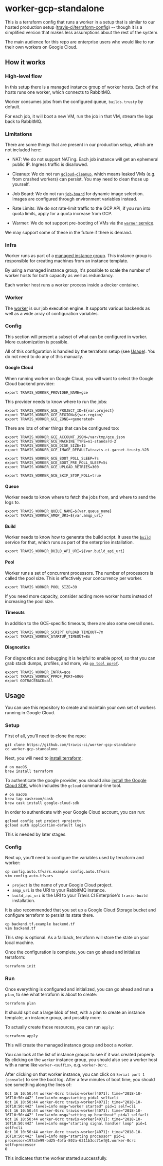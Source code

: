 # worker-gcp-standalone

This is a terraform config that runs a worker in a setup that is similar to our hosted production setup ([travis-ci/terraform-config](https://github.com/travis-ci/gcloud-cleanup)) -- though it is a simplified version that makes less assumptions about the rest of the system.

The main audience for this repo are enterprise users who would like to run their own workers on Google Cloud.

## How it works

### High-level flow

In this setup there is a managed instance group of worker hosts. Each of the hosts runs one worker, which connects to RabbitMQ.

Worker consumes jobs from the configured queue, `builds.trusty` by default.

For each job, it will boot a new VM, run the job in that VM, stream the logs back to RabbitMQ.

### Limitations

There are some things that are present in our production setup, which are not included here:

* NAT: We do not support NATing. Each job instance will get an ephemeral public IP. Ingress traffic is disallowed.

* Cleanup: We do not run [`gcloud-cleanup`](https://github.com/travis-ci/gcloud-cleanup), which means leaked VMs (e.g. from crashed workers) can persist. You may need to clean those up yourself.

* Job Board: We do not run [`job-board`](https://github.com/travis-ci/job-board) for dynamic image selection. Images are configured through environment variables instead.

* Rate Limits: We do not rate-limit traffic to the GCP API, if you run into quota limits, apply for a quota increase from GCP.

* Warmer: We do not support pre-booting of VMs via the [`warmer` service](https://github.com/travis-ci/warmer).

We may support some of these in the future if there is demand.

### Infra

Worker runs as part of a [managed instance group](https://cloud.google.com/compute/docs/instance-groups/#managed_instance_groups). This instance group is responsible for creating machines from an instance template.

By using a managed instance group, it's possible to scale the number of worker hosts for both capacity as well as redundancy.

Each worker host runs a worker process inside a docker container.

### Worker

The [worker](https://github.com/travis-ci/worker) is our job execution engine. It supports various backends as well as a wide array of configuration variables.

### Config

This section will present a subset of what can be configured in worker. More customization is possible.

All of this configuration is handled by the terraform setup (see [Usage](#Usage)). You do not need to do any of this manually.

#### Google Cloud

When running worker on Google Cloud, you will want to select the Google Cloud backend provider:

```
export TRAVIS_WORKER_PROVIDER_NAME=gce
```

This provider needs to know where to run the jobs:

```
export TRAVIS_WORKER_GCE_PROJECT_ID=${var.project}
export TRAVIS_WORKER_GCE_REGION=${var.region}
export TRAVIS_WORKER_GCE_ZONE=<generated>
```

There are lots of other things that can be configured too:

```
export TRAVIS_WORKER_GCE_ACCOUNT_JSON=/var/tmp/gce.json
export TRAVIS_WORKER_GCE_MACHINE_TYPE=n1-standard-2
export TRAVIS_WORKER_GCE_DISK_SIZE=15
export TRAVIS_WORKER_GCE_IMAGE_DEFAULT=travis-ci-garnet-trusty.%2B

export TRAVIS_WORKER_GCE_BOOT_POLL_SLEEP=7s
export TRAVIS_WORKER_GCE_BOOT_PRE_POLL_SLEEP=5s
export TRAVIS_WORKER_GCE_UPLOAD_RETRIES=300

export TRAVIS_WORKER_GCE_SKIP_STOP_POLL=true
```

#### Queue

Worker needs to know where to fetch the jobs from, and where to send the logs to.

```
export TRAVIS_WORKER_QUEUE_NAME=${var.queue_name}
export TRAVIS_WORKER_AMQP_URI=${var.amqp_uri}
```

#### Build

Worker needs to know how to generate the build script. It uses the [`build`](https://github.com/travis-ci/travis-build) service for that, which runs as part of the enterprise installation.

```
export TRAVIS_WORKER_BUILD_API_URI=${var.build_api_uri}
```

#### Pool

Worker runs a set of concurrent processors. The number of processors is called the pool size. This is effectively your concurrency per worker.

```
export TRAVIS_WORKER_POOL_SIZE=30
```

If you need more capacity, consider adding more worker hosts instead of increasing the pool size.

#### Timeouts

In addition to the GCE-specific timeouts, there are also some overall ones.

```
export TRAVIS_WORKER_SCRIPT_UPLOAD_TIMEOUT=7m
export TRAVIS_WORKER_STARTUP_TIMEOUT=8m
```

#### Diagnostics

For diagnostics and debugging it is helpful to enable pprof, so that you can grab stack dumps, profiles, and more, via [`go tool pprof`](https://golang.org/pkg/runtime/pprof/).

```
export TRAVIS_WORKER_INFRA=gce
export TRAVIS_WORKER_PPROF_PORT=6060
export GOTRACEBACK=all
```

## Usage

You can use this repository to create and maintain your own set of workers running in Google Cloud.

### Setup

First of all, you'll need to clone the repo:

```
git clone https://github.com/travis-ci/worker-gcp-standalone
cd worker-gcp-standalone
```

Next, you will need to [install terraform](https://www.terraform.io/downloads.html):

```
# on macOS
brew install terraform
```

To authenticate the google provider, you should also [install the Google Cloud SDK](https://cloud.google.com/sdk/install), which includes the `gcloud` command-line tool.

```
# on macOS
brew tap caskroom/cask
brew cask install google-cloud-sdk
```

In order to authenticate with your Google Cloud account, you can run:

```
gcloud config set project <project>
gcloud auth application-default login
```

This is needed by later stages.

### Config

Next up, you'll need to configure the variables used by terraform and worker:

```
cp config.auto.tfvars.example config.auto.tfvars
vim config.auto.tfvars
```

* `project` is the name of your Google Cloud project.
* `amqp_uri` is the URI to your RabbitMQ instance.
* `build_api_uri` is the URI to your Travis CI Enterprise's `travis-build` installation.

It is also recommended that you set up a Google Cloud Storage bucket and configure terraform to persist its state there.

```
cp backend.tf.example backend.tf
vim backend.tf
```

This step is optional. As a fallback, terraform will store the state on your local machine.

Once the configuration is complete, you can go ahead and initialize terraform:

```
terraform init
```

### Run

Once everything is configured and initialized, you can go ahead and run a `plan`, to see what terraform is about to create:

```
terraform plan
```

It should spit out a large blob of text, with a plan to create an instance template, an instance group, and possibly more.

To actually create those resources, you can run `apply`:

```
terraform apply
```

This will create the managed instance group and boot a worker.

You can look at the list of instance groups to see if it was created properly. By clicking on the `worker` instance group, you should also see a worker host with a name like `worker-<suffix>`, e.g. `worker-0crc`.

After clicking on that worker instance, you can click on `Serial port 1 (console)` to see the boot log. After a few minutes of boot time, you should see something along the lines of:

```
Oct 16 10:50:44 worker-0crc travis-worker[4071]: time="2018-10-16T10:50:44Z" level=info msg=starting pid=1 self=cli
Oct 16 10:50:44 worker-0crc travis-worker[4071]: time="2018-10-16T10:50:44Z" level=info msg="worker started" pid=1 self=cli
Oct 16 10:50:44 worker-0crc travis-worker[4071]: time="2018-10-16T10:50:44Z" level=info msg="setting up heartbeat" pid=1 self=cli
Oct 16 10:50:44 worker-0crc travis-worker[4071]: time="2018-10-16T10:50:44Z" level=info msg="starting signal handler loop" pid=1 self=cli
Oct 16 10:50:44 worker-0crc travis-worker[4071]: time="2018-10-16T10:50:44Z" level=info msg="starting processor" pid=1 processor=197a3e99-bd25-4bfa-802a-6311b3cc71ef@1.worker-0crc self=processor
O
```

This indicates that the worker started successfully.
